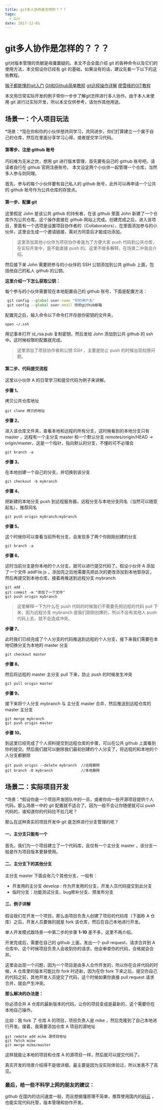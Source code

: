 ```yaml
---
title: git多人协作是怎样的？？？
tags:
  - Git
date: 2017-12-01
---
```

# git多人协作是怎样的？？？

git对版本管理的贡献是毋庸置疑的。本文不会全面介绍 git 的各种命令以及它们的使用方法，本文假设你已经有 git 的基础，如果没有的话，建议先看一下以下的这些教程。

[猴子都能懂的git入门](https://backlog.com/git-tutorial/cn/)
[Git和Github简单教程](http://www.cnblogs.com/schaepher/p/5561193.html#what)
[git远程操作详解](http://www.ruanyifeng.com/blog/2014/06/git_remote.html)
[廖雪峰的GIT教程](https://www.liaoxuefeng.com/wiki/0013739516305929606dd18361248578c67b8067c8c017b000)
<!-- more -->
本文用日常实际开发的例子带你一步步了解git怎样进行多人协作。由于本人未使用 git 进行过实际开发，所以本文仅供参考，请勿作其他用途。

## 场景一：个人项目玩法
*场景：*现在你和你的小伙伴想共同学习，共同进步。你们打算建立一个属于自己的仓库，然后在里面分享学习心得，或者提交学习代码。

#### 第零步、注册 github 账号
巧妇难为无米之炊，想用 git 进行版本管理，首先要有自己的 github 账号吧。请读者自行在 github 官网注册账号。 本文设定两个小伙伴一起管理一个仓库，当然多人参与则同理。

首先，参与的每个小伙伴要有自己私人的 github 账号，此外可以再申请一个公共的 github 账号作为公共仓库的存放点。

#### 第一步、配置 git
这里假定 John 是该公共 github 的持有者，在该 github 里面 John 新建了一个仓库作为公共仓库。这个操作直接在 github 网站上完成。创建完成之后，进入该项目，里面有一个选项是设置项目协作者的（Collaborators），在里面添加参与的小伙伴，这里会生成一个邀请链接，需对方同意后才能成功添加。

> 这里添加其他小伙伴为项目协作者是为了方便大家 push 代码到公共仓库，在实际开发中，是不能直接 push 的。这里不做多解释，在场景二中我会介绍。

然后接下来 John 需要把参与的小伙伴的 SSH 公钥添加到公共 github 上面，包括他自己的私人 github 的公钥。

**这里介绍一下怎么获取公钥：**

每个参与的小伙伴需要现在本地配置自己的 github 账号，下面是配置方法：

```js
 git config --global user.name "你的用户名"
 git config --global user.email 你的github邮箱
```
配置完之后，输入命令以下命令打开存放你密钥的文件夹，

```
open ~/.ssh
```
用记事本打开 id_rsa.pub 复制密钥，然后发给 John 添加到公共 github 的 ssh 中。这时候权限的配置就完成。

> 这里添加了项目协作者和公钥 SSH ，主要是防止 push 的时候出现权限问题。

#### 第二步、代码提交流程
这里以小伙伴 A 的日常学习和提交代码为例子来讲解。

**步骤 1、**
    
拷贝公共仓库地址

```
git clone 拷贝的地址
```
**步骤 2、**

进入该仓库文件夹，查看本地和远程的所有分支，这时候看到的本地分支只有 master ，远程有一个主分支 master 和一个默认分支 remotes/origin/HEAD -> origin/master，这是一个指针，指向默认的分支，不懂的可不必理会

```
git branch -a
```
**步骤 3、**

在本地创建一个自己的分支，并切换到该分支

```
git checkout -b mybranch
```
**步骤 4、**

把新建的本地分支 push 到远程服务器，远程分支与本地分支同名（当然可以随意起名），推荐同名

```
git push origin mybranch:mybranch
```
**步骤 5、**

这个时候你可以查看当前所有分支，会发现多了两个你刚刚创建的分支

```
git branch -a
```

**步骤 6、**

这时当前分支是你本地的个人分支，就可以进行提交代码了。假设小伙伴 A 添加了一个文件 addFile.js ，添加完之后他需要先把此次的更改添加到本地暂存区，然后再提交到本地仓库，接着再推送到远程分支 mybranch 

```
git add .
git commit -m "添加了一个文件"
git push origin mybranch
```
> 这里解释一下为什么在 push 代码的时候我们不需要先把远程的代码 pull 下来，因为远程分支 mybranch 是我们刚刚创建的，所以不会有其他人 push 代码上去，就不会造成冲突。

**步骤 7、**

此时我们已经完成了个人分支的代码推送到远程的个人分支，接下来我们需要在本地切换分支为本地的 master 分支

```
git checkout master
```
**步骤 8、**

然后将远程的 master 主分支 pull 下来，防止 push 的时候发生冲突

```
git pull origin master
```
**步骤 9、**

接下来将个人分支 mybranch 与 主分支 master 合并，然后推送到远程仓库的 master 主分支

```
git merge mybranch
git push origin master
```
**步骤 10、**

到这里已经完成了个人资料提交到远程仓库的步骤，可以在公共 github 上面看到你的提交。然后我们就可以删除我们最初创建的个人分支了，将远程的和本地的个人分支都删除

```
git push origin --delete mybranch  //远程删除
git branch -D mybranch             //本地删除
```

## 场景二：实际项目开发

*场景：*假设你是一个项目开发团队中的一员，或者你向一些开源项目提供个人代码，那么场景一中的 git 配置就不适合了。因为一般不会让你随便就可以 push 代码的，谁知道你的代码拉不拉几呢？

那么在这种真实的项目开发中 git 是怎样进行分支管理的呢？

#### 一、主分支只能有一个
首先，我们为一个项目建立了一个代码库，且仅有一个主分支 master ，该分支一般是作为项目版本更替使用。

#### 二、主分支下的其他分支
主分支 master 下面会有几个其他分支，一般有：

- 开发用的主分支 develop : 作为开发用的分支，开发人员代码提交到此分支
- 临时分支：功能测试分支、bug修补分支、预发布分支

#### 三、例子详解
假设我们在开发一个项目，那么由项目负责人创建了项目的代码库（下面称 A 仓库）之后，开发人员要做的就是 fork 该仓库，然后在自己本地进行开发。

单人开发模式跟场景一中第二步的步骤 **1-10** 差不多，这里不再介绍。

开发完成后，需要在自己的 github 上面，发出一个 pull request，请求合并到 A 仓库中。这个时候项目负责人会收到你的请求，他会审查你的代码，合格就会合并。

这里会出现一个问题，因为一个项目是由多人合作开发的，所以你在合并代码的时候，A 仓库里的版本可能比你 fork 时还新，因为在你 fork 下来之后，提交你自己的代码之前，其他开发人员提交了代码，这个时候如果你直接 pull request 请求合并，就会产生冲突。

**那么解决的办法是：**

你必须合并 A 仓库的最新版本的代码，让你的项目变成是最新的，这个需要你在本地自己操作。

比如：我 fork 了 仓库 A 的项目，项目负责人是 mike ，然后克隆到了自己本地进行开发。接着，我需要添加仓库 A 项目的源地址

```
git remote add mike 源项目地址
git fetch mike
git merge mike/master
```
这样就能让本地的项目和仓库 A 的源项目一样，然后就可以提交代码了。

真实开发的场景介绍得不是很详细，最主要是因为没实际体验过，所以发表不了高见。

### 最后，给一些不科学上网的朋友的建议：
github 在国内的访问速度一般，而且想搞懂原理不简单，推荐使用国内的[码云](https://gitee.com/) ，也能实现代码托管，版本管理和协作开发。
 






